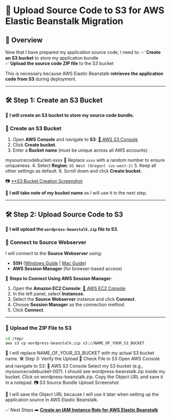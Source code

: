 # **🚀 Upload Source Code to S3 for AWS Elastic Beanstalk Migration**

## **📌 Overview**
Now that I have prepared my application source code, I need to:
✅ **Create an S3 bucket** to store my application bundle  
✅ **Upload the source code ZIP file** to the S3 bucket  

This is necessary because AWS Elastic Beanstalk **retrieves the application code from S3** during deployment.

---

## **🛠️ Step 1: Create an S3 Bucket**
📌 **I will create an S3 bucket to store my source code bundle.**

### **🔹 Create an S3 Bucket**
1. Open **AWS Console** and navigate to **S3**: [🔗 AWS S3 Console](https://console.aws.amazon.com/s3/)
2. Click **Create bucket**.
3. Enter a **Bucket name** (must be unique across all AWS accounts):

mysourcecodebucket-xxxx
📌 Replace `xxxx` with a random number to ensure uniqueness.
4. Select **Region**: `US West (Oregon) (us-west-2)`
5. Keep all other settings as default.
6. Scroll down and click **Create bucket**.

📷 [**S3 Bucket Creation Screenshot](images/create-s3-bucket.png)

📌 **I will take note of my bucket name** as I will use it in the next step.

---

## **🛠️ Step 2: Upload Source Code to S3**
📌 **I will upload the `wordpress-beanstalk.zip` file to S3.**

### **🔹 Connect to Source Webserver**
I will connect to the **Source Webserver** using:
- **SSH** ([Windows Guide](https://docs.aws.amazon.com/AWSEC2/latest/UserGuide/AccessingInstancesWindows.html) | [Mac Guide](https://docs.aws.amazon.com/AWSEC2/latest/UserGuide/AccessingInstancesLinux.html))
- **AWS Session Manager** (for browser-based access)

📌 **Steps to Connect Using AWS Session Manager**:
1. Open the **Amazon EC2 Console**: [🔗 AWS EC2 Console](https://console.aws.amazon.com/ec2/)
2. In the left panel, select **Instances**.
3. Select the **Source Webserver** instance and click **Connect**.
4. Choose **Session Manager** as the connection method.
5. Click **Connect**.

---

### **🔹 Upload the ZIP File to S3**
```bash
cd /tmp/
aws s3 cp wordpress-beanstalk.zip s3://NAME_OF_YOUR_S3_BUCKET
```
📌 I will replace NAME_OF_YOUR_S3_BUCKET with my actual S3 bucket name.
🛠️ Step 3: Verify the Upload
🔹 Check File in S3
Open AWS Console and navigate to S3: 🔗 AWS S3 Console
Select my S3 bucket (e.g., mysourcecodebucket-007).
I should see wordpress-beanstalk.zip inside my bucket.
Click on wordpress-beanstalk.zip.
Copy the Object URL and save it in a notepad.
📷 S3 Source Bundle Upload Screenshot

📌 I will save the Object URL because I will use it later when setting up the application source in AWS Elastic Beanstalk.

✅ Next Steps
➡️ **[Create an IAM Instance Role for AWS Elastic Beanstalk](../docs/replatform-eb-instance-role.md)** 
